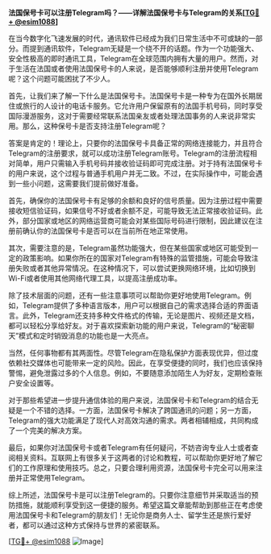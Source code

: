 **法国保号卡可以注册Telegram吗？——详解法国保号卡与Telegram的关系[[TG💪+ @esim1088](https://t.me/s/esim1088)]**

在当今数字化飞速发展的时代，通讯软件已经成为我们日常生活中不可或缺的一部分。而提到通讯软件，Telegram无疑是一个绕不开的话题。作为一个功能强大、安全性极高的即时通讯工具，Telegram在全球范围内拥有大量的用户。然而，对于生活在法国或者使用法国保号卡的人来说，是否能够顺利注册并使用Telegram呢？这个问题可能困扰了不少人。

首先，让我们来了解一下什么是法国保号卡。法国保号卡是一种专为在国外长期居住或旅行的人设计的电话卡服务。它允许用户保留原有的法国手机号码，同时享受国际漫游服务，这对于需要经常联系法国亲友或者处理法国事务的人来说非常实用。那么，这种保号卡是否支持注册Telegram呢？

答案是肯定的！理论上，只要你的法国保号卡具备正常的网络连接能力，并且符合Telegram的注册要求，就可以成功注册Telegram账号。Telegram的注册流程相对简单，用户只需输入手机号码并接收验证码即可完成注册。对于持有法国保号卡的用户来说，这个过程与普通手机用户并无二致。不过，在实际操作中，可能会遇到一些小问题，这需要我们提前做好准备。

首先，确保你的法国保号卡有足够的余额和良好的信号质量。因为注册过程中需要接收短信验证码，如果信号不好或者余额不足，可能导致无法正常接收验证码。此外，部分国家或地区的网络运营商可能会对某些国际号码进行限制，因此建议在注册前确认你的法国保号卡是否可以在当前所在地正常使用。

其次，需要注意的是，Telegram虽然功能强大，但在某些国家或地区可能受到一定的政策影响。如果你所在的国家对Telegram有特殊的监管措施，可能会导致注册失败或者其他异常情况。在这种情况下，可以尝试更换网络环境，比如切换到Wi-Fi或者使用其他网络代理工具，以提高注册成功率。

除了技术层面的问题，还有一些注意事项可以帮助你更好地使用Telegram。例如，Telegram提供了多种语言版本，用户可以根据自己的需求选择合适的界面语言。此外，Telegram还支持多种文件格式的传输，无论是图片、视频还是文档，都可以轻松分享给好友。对于喜欢探索新功能的用户来说，Telegram的“秘密聊天”模式和定时销毁消息的功能也是一大亮点。

当然，任何事物都有其两面性。尽管Telegram在隐私保护方面表现优异，但过度依赖社交媒体也可能带来一定的风险。因此，在享受便捷的同时，我们也应该保持警惕，避免泄露过多的个人信息。例如，不要随意添加陌生人为好友，定期检查账户安全设置等。

对于那些希望进一步提升通信体验的用户来说，法国保号卡和Telegram的结合无疑是一个不错的选择。一方面，法国保号卡解决了跨国通讯的问题；另一方面，Telegram的强大功能满足了现代人对高效沟通的需求。两者相辅相成，共同构成了一个完美的解决方案。

最后，如果你对法国保号卡或者Telegram有任何疑问，不妨咨询专业人士或者查阅相关资料。互联网上有很多关于这两者的讨论和教程，可以帮助你更好地了解它们的工作原理和使用技巧。总之，只要合理利用资源，法国保号卡完全可以用来注册并正常使用Telegram。

综上所述，法国保号卡是可以注册Telegram的。只要你注意细节并采取适当的预防措施，就能顺利享受到这一便捷的服务。希望这篇文章能帮助到那些正在考虑使用法国保号卡和Telegram的朋友们！无论你是商务人士、留学生还是旅行爱好者，都可以通过这种方式保持与世界的紧密联系。

[[TG💪+ @esim1088](https://t.me/s/esim1088) ![Image](https://i.postimg.cc/4NQfJmqS/Snipaste-2025-05-13-00-14-12.png)]